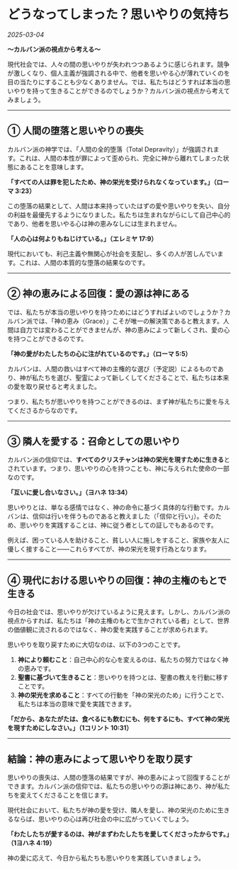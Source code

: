# **どうなってしまった？思いやりの気持ち**

*2025-03-04*

**〜カルバン派の視点から考える〜**

現代社会では、人々の間の思いやりが失われつつあるように感じられます。競争が激しくなり、個人主義が強調される中で、他者を思いやる心が薄れていくのを目の当たりにすることも少なくありません。では、私たちはどうすれば本当の思いやりを持って生きることができるのでしょうか？カルバン派の視点から考えてみましょう。

---

## **① 人間の堕落と思いやりの喪失**

カルバン派の神学では、「人間の全的堕落（Total Depravity）」が強調されます。これは、人間の本性が罪によって歪められ、完全に神から離れてしまった状態にあることを意味します。

**「すべての人は罪を犯したため、神の栄光を受けられなくなっています。」（ローマ 3:23）**

この堕落の結果として、人間は本来持っていたはずの愛や思いやりを失い、自分の利益を最優先するようになりました。私たちは生まれながらにして自己中心的であり、他者を思いやる心は神の恵みなしには生まれません。

**「人の心は何よりもねじけている。」（エレミヤ 17:9）**

現代においても、利己主義や無関心が社会を支配し、多くの人が苦しんでいます。これは、人間の本質的な堕落の結果なのです。

---

## **② 神の恵みによる回復：愛の源は神にある**

では、私たちが本当の思いやりを持つためにはどうすればよいのでしょうか？カルバン派では、「神の恵み（Grace）」こそが唯一の解決策であると教えます。人間は自力では変わることができませんが、神の恵みによって新しくされ、愛の心を持つことができるのです。

**「神の愛がわたしたちの心に注がれているのです。」（ローマ 5:5）**

カルバンは、人間の救いはすべて神の主権的な選び（予定説）によるものであり、神が私たちを選び、聖霊によって新しくしてくださることで、私たちは本来の愛を取り戻せると考えました。

つまり、私たちが思いやりを持つことができるのは、まず神が私たちに愛を与えてくださるからなのです。

---

## **③ 隣人を愛する：召命としての思いやり**

カルバン派の信仰では、**すべてのクリスチャンは神の栄光を現すために生きる**とされています。つまり、思いやりの心を持つことも、神に与えられた使命の一部なのです。

**「互いに愛し合いなさい。」（ヨハネ 13:34）**

思いやりとは、単なる感情ではなく、神の命令に基づく具体的な行動です。カルバンは、信仰は行いを伴うものであると教えました（「信仰と行い」）。そのため、思いやりを実践することは、神に従う者としての証しでもあるのです。

例えば、困っている人を助けること、貧しい人に施しをすること、家族や友人に優しく接すること——これらすべてが、神の栄光を現す行為となります。

---

## **④ 現代における思いやりの回復：神の主権のもとで生きる**

今日の社会では、思いやりが欠けているように見えます。しかし、カルバン派の視点からすれば、私たちは「神の主権のもとで生かされている者」として、世界の価値観に流されるのではなく、神の愛を実践することが求められます。

思いやりを取り戻すために大切なのは、以下の3つのことです。

1. **神により頼むこと**：自己中心的な心を変えるのは、私たちの努力ではなく神の恵みです。
2. **聖書に基づいて生きること**：思いやりを持つとは、聖書の教えを行動に移すことです。
3. **神の栄光を求めること**：すべての行動を「神の栄光のため」に行うことで、私たちは本当の意味で愛を実践できます。

**「だから、あなたがたは、食べるにも飲むにも、何をするにも、すべて神の栄光を現すためにしなさい。」（1コリント 10:31）**

---

## **結論：神の恵みによって思いやりを取り戻す**

思いやりの喪失は、人間の堕落の結果ですが、神の恵みによって回復することができます。カルバン派の信仰では、私たちの思いやりの源は神にあり、神が私たちを変えてくださることを信じます。

現代社会において、私たちが神の愛を受け、隣人を愛し、神の栄光のために生きるならば、思いやりの心は再び社会の中に広がっていくでしょう。

**「わたしたちが愛するのは、神がまずわたしたちを愛してくださったからです。」（1ヨハネ 4:19）**

神の愛に応えて、今日から私たちも思いやりを実践していきましょう。


